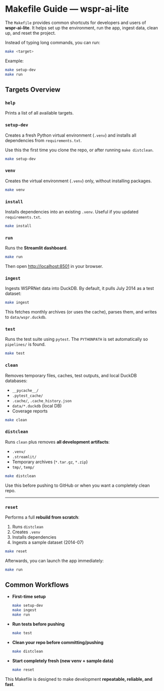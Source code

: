# Makefile Guide — wspr-ai-lite

The `Makefile` provides common shortcuts for developers and users of **wspr-ai-lite**.
It helps set up the environment, run the app, ingest data, clean up, and reset the project.

Instead of typing long commands, you can run:

```bash
make <target>
```

Example:
```bash
make setup-dev
make run
```

## Targets Overview

### `help`
Prints a list of all available targets.

### `setup-dev`
Creates a fresh Python virtual environment (`.venv`) and installs all dependencies from `requirements.txt`.

Use this the first time you clone the repo, or after running `make distclean`.

```bash
make setup-dev
```

### `venv`
Creates the virtual environment (`.venv`) only, without installing packages.

```bash
make venv
```

### `install`
Installs dependencies into an existing `.venv`.
Useful if you updated `requirements.txt`.

```bash
make install
```

### `run`
Runs the **Streamlit dashboard**.

```bash
make run
```

Then open [http://localhost:8501](http://localhost:8501) in your browser.

### `ingest`
Ingests WSPRNet data into DuckDB.
By default, it pulls July 2014 as a test dataset:

```bash
make ingest
```

This fetches monthly archives (or uses the cache), parses them, and writes to `data/wspr.duckdb`.

### `test`
Runs the test suite using `pytest`.
The `PYTHONPATH` is set automatically so `pipelines/` is found.

```bash
make test
```

### `clean`
Removes temporary files, caches, test outputs, and local DuckDB databases:

- `__pycache__/`
- `.pytest_cache/`
- `.cache/`, `.cache_history.json`
- `data/*.duckdb` (local DB)
- Coverage reports

```bash
make clean
```

### `distclean`
Runs `clean` plus removes **all development artifacts**:

- `.venv/`
- `.streamlit/`
- Temporary archives (`*.tar.gz`, `*.zip`)
- `tmp/`, `temp/`

```bash
make distclean
```

Use this before pushing to GitHub or when you want a completely clean repo.

---

### `reset`
Performs a full **rebuild from scratch**:

1. Runs `distclean`
2. Creates `.venv`
3. Installs dependencies
4. Ingests a sample dataset (2014-07)

```bash
make reset
```

Afterwards, you can launch the app immediately:

```bash
make run
```

## Common Workflows

- **First-time setup**
  ```bash
  make setup-dev
  make ingest
  make run
  ```

- **Run tests before pushing**
  ```bash
  make test
  ```

- **Clean your repo before committing/pushing**
  ```bash
  make distclean
  ```

- **Start completely fresh (new venv + sample data)**
  ```bash
  make reset
  ```

This Makefile is designed to make development **repeatable, reliable, and fast**.
